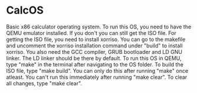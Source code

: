 # CalcOS
 Basic x86 calculator operating system.
To run this OS, you need to have the QEMU emulator installed. If you don't you can still get the ISO file.
For getting the ISO file, you need to install xorriso. You can go to the makefile and uncomment the xorriso installation command under "build" to install xorriso.
You also need the GCC compiler, GRUB bootloader and LD GNU linker.
The LD linker should be there by default.
To run this OS in QEMU, type "make" in the terminal after navigating to the OS folder.
To build the ISO file, type "make build". You can only do this after running "make" once atleast. You can't run this immediately after running "make clear".
To clear all changes, type "make clear".
